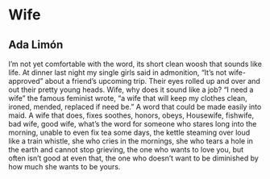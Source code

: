 # Wife
## Ada Limón
I’m not yet comfortable with the word,
its short clean woosh that sounds like
life. At dinner last night my single girls
said in admonition, “It’s not wife-approved”
about a friend’s upcoming trip. Their
eyes rolled up and over and out their
pretty young heads. Wife, why does it
sound like a job? “I need a wife” the famous
feminist wrote, “a wife that will keep my
clothes clean, ironed, mended, replaced
if need be.” A word that could be made
easily into maid. A wife that does, fixes
soothes, honors, obeys, Housewife,
fishwife, bad wife, good wife, what’s
the word for someone who stares long
into the morning, unable to even fix tea
some days, the kettle steaming over
loud like a train whistle, she who cries
in the mornings, she who tears a hole
in the earth and cannot stop grieving,
the one who wants to love you, but often
isn’t good at even that, the one who
doesn’t want to be diminished
by how much she wants to be yours.